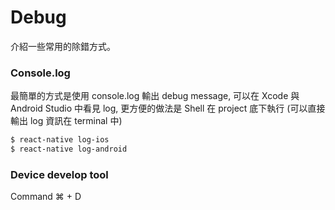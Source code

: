 # Debug
介紹一些常用的除錯方式。

### Console.log
最簡單的方式是使用 console.log 輸出 debug message, 可以在 Xcode 與 Android Studio 中看見 log, 更方便的做法是 Shell 在 project 底下執行 (可以直接輸出 log 資訊在 terminal 中)

```bash
$ react-native log-ios
$ react-native log-android
```

### Device develop tool
Command ⌘ + D
